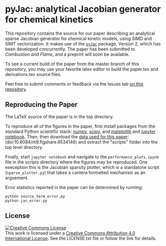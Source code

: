 pyJac: analytical Jacobian generator for chemical kinetics
==========================================================

This repository contains the source for our paper describing an analytical sparse Jacobian generator for chemical kinetic models, using SIMD and SIMT vectorization.
It makes use of the [`pyJac`](http://github.com/slackha/pyjac/) package, Version 2, which has been developed concurrently. The paper has been submitted to *Combustion and Flame*, and a preprint will soon be available.

To see a current build of the paper from the master branch of this repository, you may use your favorite latex editor to build the paper.tex and derivations.tex source files.

Feel free to submit comments or feedback via the Issues tab [on this repository](https://github.com/arghdos/SPyJac-paper).

Reproducing the Paper
---------------------
The LaTeX source of the paper is in the top directory.

To reproduce all of the figures in the paper, first install packages from the standard Python scientific stack: [numpy](http://numpy.org), [scipy](http://scipy.org), and [matplotlib](http://matplotlib.org) and [jupyter notebook](http://jupyter.org/).
Then, then download the [data used for this paper](https://figshare.com/s/0130c6e0e2e840eefc3b): (doi:10.6084/m9.figshare.6534146) and extract the "scripts" folder into the top level directory.

Finally, start `jupyter notebook` and navigate to the `performance_plots.ipynb` file in the scripts directory where the figures may be reproduced. One exeception this is the Jacobian sparsity plotter, which is a standalone script (`sparse_plotter.py`) that takes a cantera formatted mechanism as an arguement.

Error statistics reported in the paper can be determined by running:
```
python source_term_error.py
python jac_error.py
```

License
-------
<a rel="license" href="http://creativecommons.org/licenses/by/4.0/"><img alt="Creative Commons License" style="border-width:0" src="https://i.creativecommons.org/l/by/4.0/88x31.png" /></a><br />This work is licensed under a <a rel="license" href="http://creativecommons.org/licenses/by/4.0/">Creative Commons Attribution 4.0 International License</a>.
See the LICENSE.txt file or follow the link for details.
